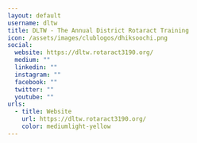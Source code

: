 ```yaml
---
layout: default
username: dltw
title: DLTW - The Annual District Rotaract Training
icon: /assets/images/clublogos/dhiksoochi.png
social:
  website: https://dltw.rotaract3190.org/
  medium: ""
  linkedin: ""
  instagram: ""
  facebook: ""
  twitter: ""
  youtube: ""
urls:
  - title: Website
    url: https://dltw.rotaract3190.org/
    color: mediumlight-yellow
---
```

